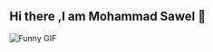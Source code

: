 ## Hi there ,I am Mohammad Sawel 👋

![Funny GIF](https://media4.giphy.com/media/v1.Y2lkPTc5MGI3NjExd3pob3NlNnA0NmJ6NTVmZ2Vvb3VtdHh6aHA5bDI4bnZvdG9rampudCZlcD12MV9naWZzX3NlYXJjaCZjdD1n/EZr27ZbJwmjE9PGyLN/giphy.webp)
<!--
**sawelmohammad6/sawelmohammad6** is a ✨ _special_ ✨ repository because its `README.md` (this file) appears on your GitHub profile.

Here are some ideas to get you started:

- 🔭 I’m currently working on ...
- 🌱 I’m currently learning ...
- 👯 I’m looking to collaborate on ...
- 🤔 I’m looking for help with ...
- 💬 Ask me about ...
- 📫 How to reach me: ...
- 😄 Pronouns: ...
- ⚡ Fun fact: ...
-->
